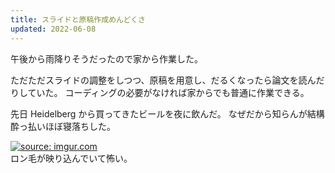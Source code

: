 ```yaml
---
title: スライドと原稿作成めんどくさ
updated: 2022-06-08
---
```


午後から雨降りそうだったので家から作業した。

ただただスライドの調整をしつつ、原稿を用意し、だるくなったら論文を読んだりしていた。
コーディングの必要がなければ家からでも普通に作業できる。

先日 Heidelberg から買ってきたビールを夜に飲んだ。
なぜだから知らんが結構酔っ払いほぼ寝落ちした。

<a href="https://imgur.com/UOOGpHn"><img src="https://i.imgur.com/UOOGpHn.png" title="source: imgur.com" /></a>  
ロン毛が映り込んでいて怖い。
